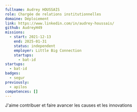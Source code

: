 ```yaml
---
fullname: Audrey HOUSSAIS
role: Chargée de relations institutionnelles
domaine: Déploiement
link: https://www.linkedin.com/in/audrey-houssais/
github: AudreyH49
missions:
  - start: 2021-12-13
    end: 2025-01-31
    status: independent
    employer: Little Big Connection
    startups:
      - bat-id
startups:
  - bat-id
badges:
  - segur
previously:
  - apilos
competences: []
---
```

J'aime contribuer et faire avancer les causes et les innovations
